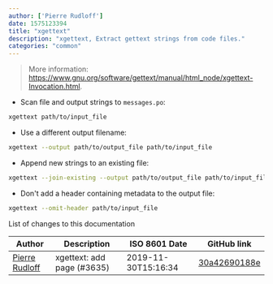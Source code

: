 ```yaml
---
author: ['Pierre Rudloff']
date: 1575123394
title: "xgettext"
description: "xgettext, Extract gettext strings from code files."
categories: "common"
---
```

> More information: <https://www.gnu.org/software/gettext/manual/html_node/xgettext-Invocation.html>.

- Scan file and output strings to `messages.po`:

```bash
xgettext path/to/input_file
```

- Use a different output filename:

```bash
xgettext --output path/to/output_file path/to/input_file
```

- Append new strings to an existing file:

```bash
xgettext --join-existing --output path/to/output_file path/to/input_file
```

- Don't add a header containing metadata to the output file:

```bash
xgettext --omit-header path/to/input_file
```
List of changes to this documentation


Author | Description | ISO 8601 Date | GitHub link
------|-----|-----|-----
[Pierre Rudloff](mailto:contact@rudloff.pro) | xgettext: add page (#3635) | 2019-11-30T15:16:34 | [30a42690188e](https://github.com/tldr-pages/tldr/commit/30a42690188e32c74eceb52db55d83de289d514a)

